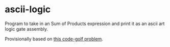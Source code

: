 ascii-logic
===========

Program to take in an Sum of Products expression and print it as an ascii art logic gate assembly.

Provisionally based on [this code-golf problem](http://codegolf.stackexchange.com/questions/22850/ascii-art-logic-gate-diagram).
